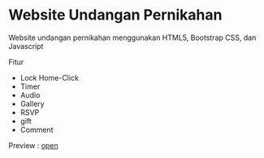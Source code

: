 # Website Undangan Pernikahan

Website undangan pernikahan menggunakan HTML5, Bootstrap CSS, dan Javascript

Fitur

- Lock Home-Click
- Timer
- Audio
- Gallery
- RSVP
- gift
- Comment

Preview : [open](https://raihannooriman.github.io/hanweddinginvitation/)